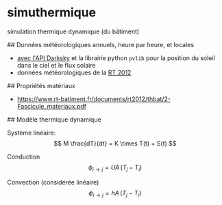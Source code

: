 # simuthermique
simulation thermique dynamique (du bâtiment)


## Données météorologiques annuels, heure par heure, et locales

- [avec l'API Darksky](./get_weatherdata.py) et la librairie python `pvlib` pour la position du soleil dans le ciel et le flux solaire
- données météorologiques de la [RT 2012](https://www.rt-batiment.fr/batiments-neufs/reglementation-thermique-2012/donnees-meteorologiques.html)

## Propriétés matériaux

- https://www.rt-batiment.fr/documents/rt2012/thbat/2-Fascicule_materiaux.pdf


## Modèle thermique dynamique

Système linéaire:
$$
M \frac{dT}{dt} = K \times T(t) + S(t)
$$

Conduction
$$
\phi_{i \rightarrow j} = UA\,( T_j - T_i )
$$

Convection (considérée linéaire)
$$
\phi_{i \rightarrow j} = hA\,( T_j - T_i )
$$

